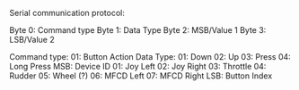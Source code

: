 Serial communication protocol:

Byte 0: Command type
Byte 1: Data Type
Byte 2: MSB/Value 1
Byte 3: LSB/Value 2

Command type:
  01: Button Action
      Data Type:
        01: Down
        02: Up
        03: Press
        04: Long Press
      MSB:  Device ID
            01: Joy Left
            02: Joy Right
            03: Throttle
            04: Rudder
            05: Wheel (?)
            06: MFCD Left
            07: MFCD Right
      LSB:  Button Index
  
